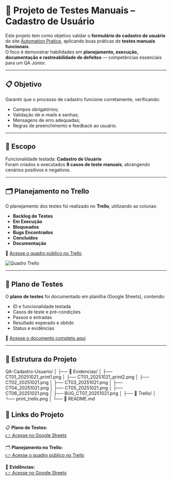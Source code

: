 # 🧪 Projeto de Testes Manuais – Cadastro de Usuário

Este projeto tem como objetivo validar o **formulário de cadastro de usuário** do site [Automation Pratice](https://automationpratice.com.br/register), aplicando boas práticas de **testes manuais funcionais**.  
O foco é demonstrar habilidades em **planejamento, execução, documentação e rastreabilidade de defeitos** — competências essenciais para um QA Júnior.

---

## 📋 Objetivo

Garantir que o processo de cadastro funcione corretamente, verificando:
- Campos obrigatórios;
- Validação de e-mails e senhas;
- Mensagens de erro adequadas;
- Regras de preenchimento e feedback ao usuário.

---

## 🧩 Escopo

Funcionalidade testada: **Cadastro de Usuário**  
Foram criados e executados **8 casos de teste manuais**, abrangendo cenários positivos e negativos.

---

## 🗂️ Planejamento no Trello

O planejamento dos testes foi realizado no **Trello**, utilizando as colunas:
- **Backlog de Testes**
- **Em Execução**
- **Bloqueados**
- **Bugs Encontrados**
- **Concluídos**
- **Documentação**

🔗 [Acesse o quadro público no Trello](https://trello.com/b/PamcroH7/qa-cadastro-usuario)

![Quadro Trello](Trello/print_trello.png)

---

## 📑 Plano de Testes

O **plano de testes** foi documentado em planilha (Google Sheets), contendo:
- ID e funcionalidade testada  
- Casos de teste e pré-condições  
- Passos e entradas  
- Resultado esperado e obtido  
- Status e evidências  

🔗 [Acesse o documento completo aqui](https://docs.google.com/spreadsheets/d/1lYP_Q48ovlsMkqh27ti-SLp_1yJzHvgg/edit?usp=drive_link&ouid=108860538402249057489&rtpof=true&sd=true)

---

## 🧾 Estrutura do Projeto

QA-Cadastro-Usuario/
│
├── 📁 Evidencias/
│ ├── CT01_20251021_print1.png
│ ├── CT01_20251021_print2.png
│ ├── CT02_20251021.png
│ ├── CT03_20251021.png
│ ├── CT04_20251021.png
│ ├── CT05_20251021.png
│ ├── CT06_20251021.png
│ ├── BUG_CT07_20251021.png
│
├── 📁 Trello/
│ └── print_trello.png
│
└── 📄 README.md

## 🔗 Links do Projeto

📋 **Plano de Testes:**  
[👉 Acesse no Google Sheets](https://docs.google.com/spreadsheets/d/1lYP_Q48ovlsMkqh27ti-SLp_1yJzHvgg/edit?usp=drive_link&ouid=108860538402249057489&rtpof=true&sd=true)

🗂️ **Planejamento no Trello:**  
[👉 Acesse o quadro público no Trello](https://trello.com/b/PamcroH7/qa-cadastro-usuario)

📁 **Evidências:**  
[👉 Acesse no Google Sheets](https://drive.google.com/drive/folders/1O9mCeeYpmlESNC-7_AoSN6fTyh2BnlVV?usp=drive_link)
